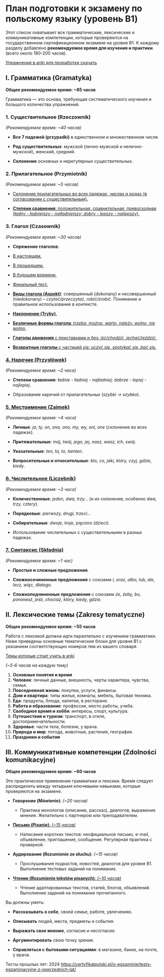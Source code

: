 # План подготовки к экзамену по польскому языку (уровень B1)

Этот список охватывает все грамматические, лексические и коммуникативные компетенции, которые проверяются на государственном сертификационном экзамене на уровне B1. К каждому разделу добавлено **рекомендуемое время для изучения и практики** (всего около 180-200 часов).

[Упражнения в anki для проработки скачать]()

## I. Грамматика (Gramatyka)

**Общее рекомендуемое время: ~85 часов**

Грамматика — это основа, требующая систематического изучения и большого количества упражнений.

### 1. Существительное (Rzeczownik)

_(Рекомендуемое время: ~40 часов)_

- **Все 7 падежей (przypadki)** в единственном и множественном числе.

- **Род существительных**: мужской (лично-мужской и нелично-мужской), женский, средний.
    
- **Склонение** основных и нерегулярных существительных.
    

### 2. Прилагательное (Przymiotnik)

_(Рекомендуемое время: ~5 часов)_

- [Склонение прилагательных во всех падежах, числах и родах (в согласовании с существительным).](I%20Грамматика/2.%20Прилагательные/1.%20Склонение%20прилагательных%20во%20всех%20падежах,%20числах%20и%20родах)
    
- [**Степени сравнения**: положительная, сравнительная, превосходная (_ładny - ładniejszy - najładniejszy; dobry - lepszy - najlepszy_).](I%20Грамматика/2.%20Прилагательные/2.%20Степени%20сравнения)
    

### 3. Глагол (Czasownik)

_(Рекомендуемое время: ~30 часов)_

- **Спряжение глаголов**:
- [В настоящем.](I%20Грамматика/3.%20Глаголы/1.%20Настоящее%20время)
- [В прошедшем.](I%20Грамматика/3.%20Глаголы/2.%20Прошедшее%20время)
- [В будущем времени.](I%20Грамматика/3.%20Глаголы/3.%20Будущее%20время)
- [Финальный тест.](I%20Грамматика/3.%20Глаголы/4.%20Смешанная%20практика)

    
- [**Виды глагола (Aspekt)**](I%20Грамматика/3.%20Глаголы/5.%20Виды%20глагола): совершенный (dokonany) и несовершенный (niedokonany) – _czytać/przeczytać, robić/zrobić_. Понимание и правильное использование в контексте.
    
- [**Наклонение (Tryby)**.](I%20Грамматика/3.%20Глаголы/6.%20Наклонение%20глагола)
        
- [**Безличные формы глагола**: _trzeba, można, warto, należy, wolno, nie wolno_.](I%20Грамматика/3.%20Глаголы/7.%20Безличные%20формы%20глагола)
    
- [**Глаголы движения** с приставками и без: _iść/chodzić, jechać/jeździć_.](I%20Грамматика/3.%20Глаголы/8.%20Глаголы%20движения)
    
- [**Возвратные глаголы** с частицей _się_: _uczyć się, spotykać się, bać się_.](I%20Грамматика/3.%20Глаголы/9.%20Возвратные%20глаголы)
    

### [4. Наречие (Przysłówek)](I%20Грамматика/4.%20Наречие/Наречие)

_(Рекомендуемое время: ~2 часа)_

- **Степени сравнения**: _ładnie - ładniej - najładniej; dobrze - lepiej - najlepiej_.
    
- Образование наречий от прилагательных (_szybki -> szybko_).
    

### [5. Местоимение (Zaimek)](I%20Грамматика/5.%20Местоимение/Местоимение)

_(Рекомендуемое время: ~4 часа)_

- **Личные**: _ja, ty, on, ona, ono, my, wy, oni, one_ (склонение во всех падежах).
    
- **Притяжательные**: _mój, twój, jego, jej, nasz, wasz, ich, swój_.
    
- **Указательные**: _ten, ta, to, tamten_.
    
- **Вопросительные и относительные**: _kto, co, jaki, który, czyj, gdzie, kiedy_.
    

### [6. Числительное (Liczebnik)](I%20Грамматика/6.%20Числительное/Числительное)

_(Рекомендуемое время: ~3 часа)_

- **Количественные**: _jeden, dwa, trzy..._ (и их склонение, особенно _dwa, trzy, cztery_).
    
- **Порядковые**: _pierwszy, drugi, trzeci..._
    
- **Собирательные**: _dwoje, troje, pięcioro (dzieci)_.
    
- Использование числительных с существительными в разных падежах.
    

### [7. Синтаксис (Składnia)](I%20Грамматика/7.%20Синтаксис/Синтаксис)

_(Рекомендуемое время: ~1 час)_

- **Простые и сложные предложения**.
    
- **Сложносочиненные предложения** с союзами _i, oraz, albo, lub, ale, lecz, więc, dlatego_.
    
- **Сложноподчиненные предложения** с союзами _że, żeby, bo, ponieważ, jeśli, chociaż, który, kiedy, gdzie_.
    

## II. Лексические темы (Zakresy tematyczne)

**Общее рекомендуемое время: ~55 часов**

Работа с лексикой должна идти параллельно с изучением грамматики. Ниже приведены основные тематические блоки для уровня B1 с указанием соответствующих номеров тем из вашего словаря.

[Темы которые стоит учить в anki](II%20Лексические%20темы/anki)

_(~5-6 часов на каждую тему)_

1. **Основные понятия и время**
2. **Человек**: личные данные, внешность, черты характера, чувства, семья.
3. **Повседневная жизнь**: покупки, услуги, финансы.
4. **Дом и квартира**: типы жилья, комнаты, мебель, бытовая техника.
5. **Еда**: продукты, блюда, напитки, в ресторане.
6. **Работа и образование**: профессии, место работы, учеба.
7. **Свободное время и хобби**: интересы, спорт, культура.
8. **Путешествия и туризм**: транспорт, в отеле, достопримечательности.
9. **Здоровье**: части тела, болезни, у врача.
10. **Природа и мир**: погода, животные, растения, география.
11. **Праздники и события**

## III. Коммуникативные компетенции (Zdolności komunikacyjne)

**Общее рекомендуемое время: ~60 часов**

Это практическое применение грамматики и лексики. Время следует распределить между четырьмя ключевыми навыками, которые проверяются на экзамене.

- **Говорение (Mówienie)**: _(~20 часов)_
    
    - Практика монологов (описание, рассказ), диалогов, выражение мнения. Желательно с партнером или преподавателем.
        
- [**Письмо (Pisanie)**: _(~15 часов)_](III%20Коммуникативные%20компетенции/Письмо)
    
    - Написание коротких текстов: неофициальное письмо, e-mail, объявление, приглашение, сообщение. Регулярная практика с проверкой.
        
- **Аудирование (Rozumienie ze słuchu)**: _(~15 часов)_
    
    - Прослушивание подкастов, новостей, диалогов для уровня B1. Выполнение тестовых заданий на понимание.
        
- [**Чтение (Rozumienie tekstów pisanych)**: _(~10 часов)_](III%20Коммуникативные%20компетенции/Чтение)
    
    - Чтение адаптированных текстов, статей, блогов, объявлений. Выполнение заданий на понимание прочитанного.
        

Вы должны уметь:

- **Рассказывать о себе**, своей семье, работе, увлечениях.
    
- **Описывать** людей, места, предметы и события.
    
- **Выражать свое мнение**, согласие и несогласие.
    
- **Аргументировать** свою точку зрения.
    
- **Справляться с бытовыми ситуациями**: в магазине, банке, на почте, у врача.






Тесты прошлых лет:
2024 https://certyfikatpolski.pl/o-egzaminie/testy-egzaminacyjne-z-poprzednich-lat/